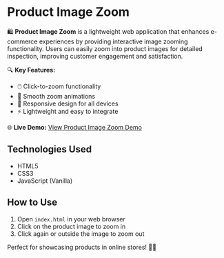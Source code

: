# Product Image Zoom

🛍️ **Product Image Zoom** is a lightweight web application that enhances e-commerce experiences by providing interactive image zooming functionality. Users can easily zoom into product images for detailed inspection, improving customer engagement and satisfaction.

🔍 **Key Features:**
- 🖱️ Click-to-zoom functionality
- 🎯 Smooth zoom animations
- 📱 Responsive design for all devices
- ⚡ Lightweight and easy to integrate

🌐 **Live Demo:** [View Product Image Zoom Demo](https://iam269.github.io/Product-Image-Zoom/)

## Technologies Used
- HTML5
- CSS3
- JavaScript (Vanilla)

## How to Use
1. Open `index.html` in your web browser
2. Click on the product image to zoom in
3. Click again or outside the image to zoom out

Perfect for showcasing products in online stores! 🛒✨